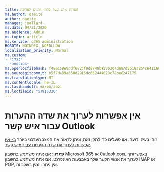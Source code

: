 ```yaml
---
title: הערות איש קשר בלתי ניתנים לעריכה
ms.author: daeite
author: daeite
manager: joallard
ms.date: 04/21/2020
ms.audience: Admin
ms.topic: article
ms.service: o365-administration
ROBOTS: NOINDEX, NOFOLLOW
localization_priority: Normal
ms.custom:
- "1732"
- "9000185"
ms.openlocfilehash: f48e158e8ddf682df8d8748b929b3d4d687d5b183254c64116834210a238020d
ms.sourcegitcommit: b5f7da89a650d2915dc652449623c78be6247175
ms.translationtype: MT
ms.contentlocale: he-IL
ms.lasthandoff: 08/05/2021
ms.locfileid: "53915336"
---
```

# <a name="cant-edit-the-notes-field-for-a-contact-in-outlook"></a>אין אפשרות לערוך את שדה ההערות עבור איש קשר Outlook

זוהי בעיה ידועה. אנו פועלים כדי לתקן זאת, וניתן לראות את המצב העדכני ביותר [ב- אין אפשרות לערוך את שדה ההערות עבור איש קשר](https://support.office.com/article/fb8394ce-04ce-48b5-bae4-be46f77f10fe).

**פתרון**: אם אתה משתמש בחשבון Microsoft 365 או Outlook.com, באפשרותך לערוך את אנשי הקשר שלך באמצעות האינטרנט. אם אתה משתמש בחשבון IMAP או POP, אין פתרון זמין בשלב זה.